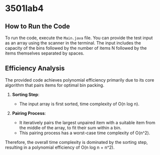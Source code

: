 # 3501lab4

## How to Run the Code

To run the code, execute the `Main.java` file. You can provide the test input as an array using the scanner in the terminal. The input includes the capacity of the bins followed by the number of items N followed by the items themselves separated by spaces.

## Efficiency Analysis

The provided code achieves polynomial efficiency primarily due to its core algorithm that pairs items for optimal bin packing.

1. **Sorting Step**:
   - The input array is first sorted, time complexity of O(n log n).

2. **Pairing Process**:
   - It iteratively pairs the largest unpaired item with a suitable item from the middle of the array, to fit their sum within a bin.
   - This pairing process has a worst-case time complexity of O(n^2).

Therefore, the overall time complexity is dominated by the sorting step, resulting in a polynomial efficiency of O(n log n + n^2).

